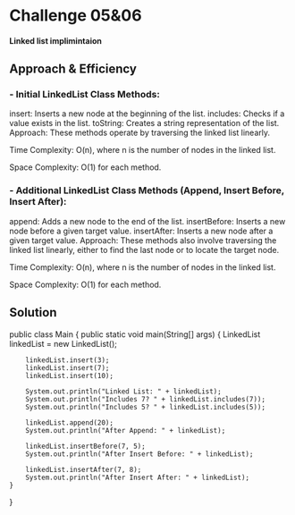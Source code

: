 # Challenge 05&06
#### Linked list implimintaion

## Approach & Efficiency
### - Initial LinkedList Class Methods:

insert: Inserts a new node at the beginning of the list.
includes: Checks if a value exists in the list.
toString: Creates a string representation of the list.
Approach: These methods operate by traversing the linked list linearly.

Time Complexity: O(n), where n is the number of nodes in the linked list.

Space Complexity: O(1) for each method.

### - Additional LinkedList Class Methods (Append, Insert Before, Insert After):

append: Adds a new node to the end of the list.
insertBefore: Inserts a new node before a given target value.
insertAfter: Inserts a new node after a given target value.
Approach: These methods also involve traversing the linked list linearly, either to find the last node or to locate the target node.

Time Complexity: O(n), where n is the number of nodes in the linked list.

Space Complexity: O(1) for each method.

## Solution
public class Main {
public static void main(String[] args) {
LinkedList linkedList = new LinkedList();

        linkedList.insert(3);
        linkedList.insert(7);
        linkedList.insert(10);

        System.out.println("Linked List: " + linkedList);
        System.out.println("Includes 7? " + linkedList.includes(7));
        System.out.println("Includes 5? " + linkedList.includes(5));

        linkedList.append(20);
        System.out.println("After Append: " + linkedList);

        linkedList.insertBefore(7, 5);
        System.out.println("After Insert Before: " + linkedList);

        linkedList.insertAfter(7, 8);
        System.out.println("After Insert After: " + linkedList);
    }
}
